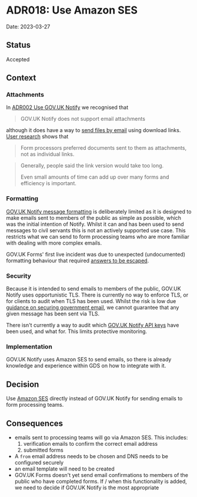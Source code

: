 # ADR018: Use Amazon SES

Date: 2023-03-27

## Status

Accepted

## Context

### Attachments

In [ADR002 Use GOV.UK Notify](ADR002-use-govuk-notify.md) we recognised that

> GOV.UK Notify does not support email attachments

although it does have a way to [send files by email](https://www.notifications.service.gov.uk/using-notify/send-files-by-email) using download links. [User research](../research/2022-12-08_File_Upload_And_Optional_Questions_Processing.md) shows that

> Form processors preferred documents sent to them as attachments, not as individual links.

> Generally, people said the link version would take too long. 
> 
> Even small amounts of time can add up over many forms and efficiency is important.

### Formatting

[GOV.UK Notify message formatting](https://www.notifications.service.gov.uk/using-notify/formatting) is deliberately limited as it is designed to make emails sent to members of the public as simple as possible, which was the initial intention of Notify. Whilst it can and has been used to send messages to civil servants this is not an actively supported use case. This restricts what we can send to form processing teams who are more familiar with dealing with more complex emails.

GOV.UK Forms' first live incident was due to unexpected (undocumented) formatting behaviour that required [answers to be escaped](https://github.com/alphagov/forms-runner/pull/155).

### Security

Because it is intended to send emails to members of the public, GOV.UK Notify uses opportunistic TLS. There is currently no way to enforce TLS, or for clients to audit when TLS has been used. Whilst the risk is low due [guidance on securing government email](https://www.gov.uk/guidance/securing-government-email#encrypt-and-authenticate-email-in-transit), we cannot guarantee that any given message has been sent via TLS.

There isn't currently a way to audit which [GOV.UK Notify API keys](https://docs.notifications.service.gov.uk/rest-api.html#api-keys) have been used, and what for. This limits protective monitoring.

### Implementation

GOV.UK Notify uses Amazon SES to send emails, so there is already knowledge and experience within GDS on how to integrate with it.

## Decision

Use [Amazon SES](https://aws.amazon.com/ses/) directly instead of GOV.UK Notify for sending emails to form processing teams.

## Consequences

* emails sent to processing teams will go via Amazon SES. This includes:
    1. verification emails to confirm the correct email address
    2. submitted forms
* A `from` email address needs to be chosen and DNS needs to be configured securely
* an email template will need to be created
* GOV.UK Forms doesn't yet send email confirmations to members of the public who have completed forms. If / when this functionality is added, we need to decide if GOV.UK Notify is the most appropriate
